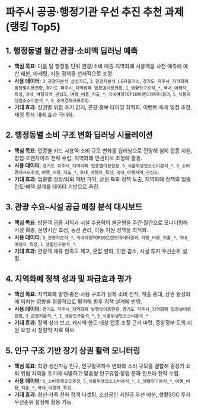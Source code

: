 # 파주시 공공·행정기관 우선 추진 추천 과제 (랭킹 Top5)

## 1. 행정동별 월간 관광·소비액 딥러닝 예측
- **핵심 목표**: 다음 달 행정동 단위 관광/소비 매출·지역화폐 사용액을 사전 예측해 예산 배분, 마케팅, 지원 정책을 선제적으로 조정.
- **사용 데이터**: `3_관광지분석_삼성카드`, `3_관광지분석_LG유플러스`, `경기도 파주시_지역화폐 발행및이용현황`, `경기도 파주시_지역화폐 업종별이용현황`, `1_생활인구분석_*`, `국내_여행자_특성`, `국내_여행지역_관심도`, `여행_비용_지출_*`, `국내여행TOP10트랜드데이터결과`, `5_식품위생업소소비분석_*`, `6_소비경제규모추정`.
- **기대 효과**: 상권별 위험 조기 감지, 관광 홍보 타이밍 최적화, 이벤트·축제 일정 조정, 재정 투자 대비 효과 극대화.

## 2. 행정동별 소비 구조 변화 딥러닝 시뮬레이션
- **핵심 목표**: 업종별 카드 사용액·소비 규모 변화를 딥러닝으로 전망해 침체 업종 지원, 창업·프랜차이즈 전략 수립, 지역화폐 인센티브 조정에 활용.
- **사용 데이터**: `경기도 파주시_지역화폐 업종별이용현황`, `5_식품위생업소소비분석_*`, `6_소비경제규모추정`, `여행_비용_지출_*`, `국내_여행자_특성`, `국내_여행지역_관심도`.
- **기대 효과**: 업종별 성장/쇠퇴 패턴 파악, 상권 특화 정책 도출, 지역화폐 정책의 업종 한도·혜택 설계를 데이터 기반으로 추진.

## 3. 관광 수요–시설 공급 매칭 분석 대시보드
- **핵심 목표**: 방문객 급증 지역과 시설 수용력의 불균형을 주간·월간으로 모니터링해 시설 확충, 운영시간 조정, 동선 관리, 이동 지원 정책을 최적화.
- **사용 데이터**: `3_관광지분석_*`, `국내여행TOP10트랜드데이터결과`, `여행_비용_지출_*`, `국내_여행자_특성`, `1_생활인구분석_*`.
- **기대 효과**: 관광객 체류 만족도 제고, 혼잡 완화, 민원 감소, 시설 투자 우선순위 설정.

## 4. 지역화폐 정책 성과 및 파급효과 평가
- **핵심 목표**: 지역화폐 발행·충전·사용 구조가 실제 소비 진작, 매출 증대, 상권 활성화에 미치는 영향을 정량적으로 평가해 향후 정책 설계에 반영.
- **사용 데이터**: `경기도 파주시_지역화폐 발행및이용현황`, `경기도 파주시_지역화폐 업종별이용현황`, `3_관광지분석_*`, `1_생활인구분석_*`, `5_식품위생업소소비분석_*`.
- **기대 효과**: 정책 성과 보고, 캐시백·한도·대상 업종 조정 근거 마련, 중앙정부·도의 지원 요청 시 정량적 자료 확보.

## 5. 인구 구조 기반 장기 상권 활력 모니터링
- **핵심 목표**: 학령·생산가능 인구, 인구활력지수 변화와 소비 규모를 결합해 중장기 쇠퇴 위험 지역을 조기에 식별하고 맞춤형 인구유입·창업·문화 인프라 전략 수립.
- **사용 데이터**: `6_소비경제규모추정`, `5_식품위생업소소비분석_*`, `1_생활인구분석_*`, `여행_비용_지출_*`, `국내_여행자_특성`.
- **기대 효과**: 청년·가족 친화 정책 타겟팅, 소상공인 지원금 우선 배분, 생활SOC 투자 우선순위 설정에 활용 가능.
